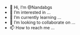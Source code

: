 - 👋 Hi, I’m @Nandabgs
- 👀 I’m interested in ...
- 🌱 I’m currently learning ...
- 💞️ I’m looking to collaborate on ...
- 📫 How to reach me ...

<!---
Nandabgs/Nandabgs is a ✨ special ✨ repository because its `README.md` (this file) appears on your GitHub profile.
You can click the Preview link to take a look at your changes.
--->
